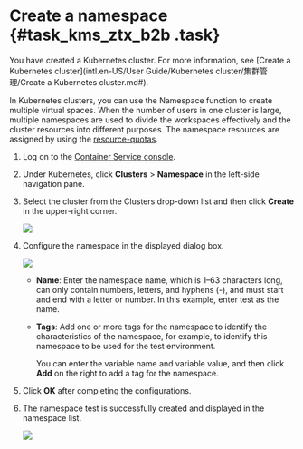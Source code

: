 # Create a namespace {#task_kms_ztx_b2b .task}

You have created a Kubernetes cluster. For more information, see [Create a Kubernetes cluster](intl.en-US/User Guide/Kubernetes cluster/集群管理/Create a Kubernetes cluster.md#).

In Kubernetes clusters, you can use the Namespace function to create multiple virtual spaces. When the number of users in one cluster is large, multiple namespaces are used to divide the workspaces effectively and the cluster resources into different purposes. The namespace resources are assigned by using the [resource-quotas](https://kubernetes.io/docs/concepts/policy/resource-quotas/).

1.  Log on to the [Container Service console](https://cs.console.aliyun.com/). 
2.  Under Kubernetes, click **Clusters** \> **Namespace** in the left-side navigation pane. 
3.  Select the cluster from the Clusters drop-down list and then click **Create** in the upper-right corner. 

    ![](http://static-aliyun-doc.oss-cn-hangzhou.aliyuncs.com/assets/img/18854/153829136710649_en-US.png)

4.  Configure the namespace in the displayed dialog box. 

    ![](http://static-aliyun-doc.oss-cn-hangzhou.aliyuncs.com/assets/img/18854/153829136710650_en-US.png)

    -   **Name**: Enter the namespace name, which is 1–63 characters long, can only contain numbers, letters, and hyphens \(-\), and must start and end with a letter or number. In this example, enter test as the name.
    -   **Tags**: Add one or more tags for the namespace to identify the characteristics of the namespace, for example, to identify this namespace to be used for the test environment.

        You can enter the variable name and variable value, and then click **Add** on the right to add a tag for the namespace.

5.  Click **OK** after completing the configurations. 
6.  The namespace test is successfully created and displayed in the namespace list. 

    ![](http://static-aliyun-doc.oss-cn-hangzhou.aliyuncs.com/assets/img/18854/153829136710651_en-US.png)


